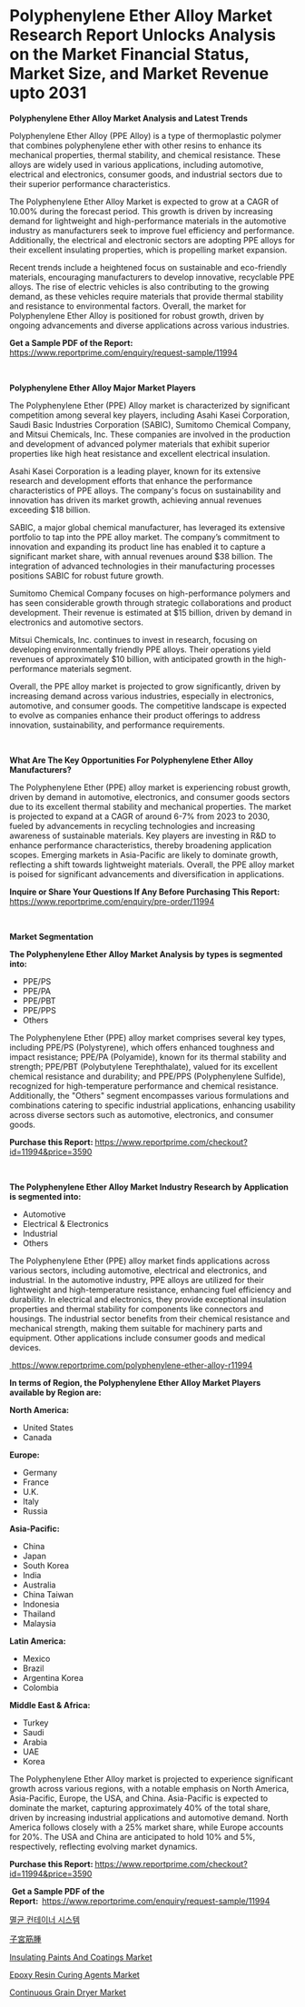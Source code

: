 <p><h1>Polyphenylene Ether Alloy Market Research Report Unlocks Analysis on the Market Financial Status, Market Size, and Market Revenue upto 2031</h1></p><p><strong>Polyphenylene Ether Alloy Market Analysis and Latest Trends</strong></p>
<p><p>Polyphenylene Ether Alloy (PPE Alloy) is a type of thermoplastic polymer that combines polyphenylene ether with other resins to enhance its mechanical properties, thermal stability, and chemical resistance. These alloys are widely used in various applications, including automotive, electrical and electronics, consumer goods, and industrial sectors due to their superior performance characteristics. </p><p>The Polyphenylene Ether Alloy Market is expected to grow at a CAGR of 10.00% during the forecast period. This growth is driven by increasing demand for lightweight and high-performance materials in the automotive industry as manufacturers seek to improve fuel efficiency and performance. Additionally, the electrical and electronic sectors are adopting PPE alloys for their excellent insulating properties, which is propelling market expansion.</p><p>Recent trends include a heightened focus on sustainable and eco-friendly materials, encouraging manufacturers to develop innovative, recyclable PPE alloys. The rise of electric vehicles is also contributing to the growing demand, as these vehicles require materials that provide thermal stability and resistance to environmental factors. Overall, the market for Polyphenylene Ether Alloy is positioned for robust growth, driven by ongoing advancements and diverse applications across various industries.</p></p>
<p><strong>Get a Sample PDF of the Report:&nbsp;</strong> <a href="https://www.reportprime.com/enquiry/request-sample/11994">https://www.reportprime.com/enquiry/request-sample/11994</a></p>
<p>&nbsp;</p>
<p><strong>Polyphenylene Ether Alloy Major Market Players</strong></p>
<p><p>The Polyphenylene Ether (PPE) Alloy market is characterized by significant competition among several key players, including Asahi Kasei Corporation, Saudi Basic Industries Corporation (SABIC), Sumitomo Chemical Company, and Mitsui Chemicals, Inc. These companies are involved in the production and development of advanced polymer materials that exhibit superior properties like high heat resistance and excellent electrical insulation.</p><p>Asahi Kasei Corporation is a leading player, known for its extensive research and development efforts that enhance the performance characteristics of PPE alloys. The company's focus on sustainability and innovation has driven its market growth, achieving annual revenues exceeding $18 billion.</p><p>SABIC, a major global chemical manufacturer, has leveraged its extensive portfolio to tap into the PPE alloy market. The company’s commitment to innovation and expanding its product line has enabled it to capture a significant market share, with annual revenues around $38 billion. The integration of advanced technologies in their manufacturing processes positions SABIC for robust future growth.</p><p>Sumitomo Chemical Company focuses on high-performance polymers and has seen considerable growth through strategic collaborations and product development. Their revenue is estimated at $15 billion, driven by demand in electronics and automotive sectors.</p><p>Mitsui Chemicals, Inc. continues to invest in research, focusing on developing environmentally friendly PPE alloys. Their operations yield revenues of approximately $10 billion, with anticipated growth in the high-performance materials segment.</p><p>Overall, the PPE alloy market is projected to grow significantly, driven by increasing demand across various industries, especially in electronics, automotive, and consumer goods. The competitive landscape is expected to evolve as companies enhance their product offerings to address innovation, sustainability, and performance requirements.</p></p>
<p>&nbsp;</p>
<p><strong>What Are The Key Opportunities For Polyphenylene Ether Alloy Manufacturers?</strong></p>
<p><p>The Polyphenylene Ether (PPE) alloy market is experiencing robust growth, driven by demand in automotive, electronics, and consumer goods sectors due to its excellent thermal stability and mechanical properties. The market is projected to expand at a CAGR of around 6-7% from 2023 to 2030, fueled by advancements in recycling technologies and increasing awareness of sustainable materials. Key players are investing in R&D to enhance performance characteristics, thereby broadening application scopes. Emerging markets in Asia-Pacific are likely to dominate growth, reflecting a shift towards lightweight materials. Overall, the PPE alloy market is poised for significant advancements and diversification in applications.</p></p>
<p><strong>Inquire or Share Your Questions If Any Before Purchasing This Report:</strong> <a href="https://www.reportprime.com/enquiry/pre-order/11994">https://www.reportprime.com/enquiry/pre-order/11994</a></p>
<p>&nbsp;</p>
<p><strong>Market Segmentation</strong></p>
<p><strong>The Polyphenylene Ether Alloy Market Analysis by types is segmented into:</strong></p>
<p><ul><li>PPE/PS</li><li>PPE/PA</li><li>PPE/PBT</li><li>PPE/PPS</li><li>Others</li></ul></p>
<p><p>The Polyphenylene Ether (PPE) alloy market comprises several key types, including PPE/PS (Polystyrene), which offers enhanced toughness and impact resistance; PPE/PA (Polyamide), known for its thermal stability and strength; PPE/PBT (Polybutylene Terephthalate), valued for its excellent chemical resistance and durability; and PPE/PPS (Polyphenylene Sulfide), recognized for high-temperature performance and chemical resistance. Additionally, the "Others" segment encompasses various formulations and combinations catering to specific industrial applications, enhancing usability across diverse sectors such as automotive, electronics, and consumer goods.</p></p>
<p><strong>Purchase this Report:&nbsp;</strong><a href="https://www.reportprime.com/checkout?id=11994&price=3590">https://www.reportprime.com/checkout?id=11994&price=3590</a></p>
<p>&nbsp;</p>
<p><strong>The Polyphenylene Ether Alloy Market Industry Research by Application is segmented into:</strong></p>
<p><ul><li>Automotive</li><li>Electrical & Electronics</li><li>Industrial</li><li>Others</li></ul></p>
<p><p>The Polyphenylene Ether (PPE) alloy market finds applications across various sectors, including automotive, electrical and electronics, and industrial. In the automotive industry, PPE alloys are utilized for their lightweight and high-temperature resistance, enhancing fuel efficiency and durability. In electrical and electronics, they provide exceptional insulation properties and thermal stability for components like connectors and housings. The industrial sector benefits from their chemical resistance and mechanical strength, making them suitable for machinery parts and equipment. Other applications include consumer goods and medical devices.</p></p>
<p><a href="https://www.reportprime.com/polyphenylene-ether-alloy-r11994">&nbsp;https://www.reportprime.com/polyphenylene-ether-alloy-r11994</a></p>
<p><strong>In terms of Region, the Polyphenylene Ether Alloy Market Players available by Region are:</strong></p>
<p>
    <p> <strong> North America: </strong>
        <ul>
            <li>United States</li>
            <li>Canada</li>
        </ul>
        </p> 
    <p> <strong> Europe: </strong>
        <ul>
            <li>Germany</li>
            <li>France</li>
            <li>U.K.</li>
            <li>Italy</li>
            <li>Russia</li>
        </ul>
        </p> 
    <p> <strong> Asia-Pacific: </strong>
        <ul>
            <li>China</li>
            <li>Japan</li>
            <li>South Korea</li>
            <li>India</li>
            <li>Australia</li>
            <li>China Taiwan</li>
            <li>Indonesia</li>
            <li>Thailand</li>
            <li>Malaysia</li>
        </ul>
        </p> 
    <p> <strong> Latin America: </strong>
        <ul>
            <li>Mexico</li>
            <li>Brazil</li>
            <li>Argentina Korea</li>
            <li>Colombia</li>
        </ul>
        </p> 
    <p> <strong> Middle East & Africa: </strong>
        <ul>
            <li>Turkey</li>
            <li>Saudi</li>
            <li>Arabia</li>
            <li>UAE</li>
            <li>Korea</li>
        </ul>
    </p>
    </p>
<p><p>The Polyphenylene Ether Alloy market is projected to experience significant growth across various regions, with a notable emphasis on North America, Asia-Pacific, Europe, the USA, and China. Asia-Pacific is expected to dominate the market, capturing approximately 40% of the total share, driven by increasing industrial applications and automotive demand. North America follows closely with a 25% market share, while Europe accounts for 20%. The USA and China are anticipated to hold 10% and 5%, respectively, reflecting evolving market dynamics.</p></p>
<p><strong>Purchase this Report: </strong><a href="https://www.reportprime.com/checkout?id=11994&price=3590">https://www.reportprime.com/checkout?id=11994&price=3590</a></p>
<p>&nbsp;<strong>Get a Sample PDF of the Report:&nbsp;&nbsp;</strong><a href="https://www.reportprime.com/enquiry/request-sample/11994">https://www.reportprime.com/enquiry/request-sample/11994</a></p>
<p><strong></strong></p>
<p><p><a href="https://medium.com/@brendanmata77/%EC%A0%84%EB%9E%B5%EC%A0%81-%EC%8B%9C%EC%9E%A5-%ED%86%B5%EC%B0%B0%EB%A0%A5-%EA%B8%80%EB%A1%9C%EB%B2%8C-%EB%A9%B8%EA%B7%A0-%EC%9A%A9%EA%B8%B0-%EC%8B%9C%EC%8A%A4%ED%85%9C-%EC%8B%9C%EC%9E%A5-2024-2031-77b58ff931ab">멸균 컨테이너 시스템</a></p><p><a href="https://medium.com/@melliestracke2023/%E5%AD%90%E5%AE%AE%E7%AD%8B%E8%85%AB%E7%94%A3%E6%A5%AD%E3%82%BB%E3%82%AF%E3%82%BF%E3%83%BC-2024%E5%B9%B4%E3%81%8B%E3%82%892031%E5%B9%B4%E3%81%BE%E3%81%A7%E3%81%AE%E6%96%B0%E6%8A%80%E8%A1%93%E3%81%A8%E5%B8%82%E5%A0%B4%E5%BD%B1%E9%9F%BF%E3%81%AE%E4%BA%88%E6%B8%AC-4d42263665c5">子宮筋腫</a></p><p><a href="https://issuu.com/reportprime-2/docs/insulating-paints-and-coatings-mark_6eb37e96738459">Insulating Paints And Coatings Market</a></p><p><a href="https://github.com/joannesouthgate/Market-Research-Report-List-4/blob/main/epoxy-resin-curing-agents-market.md">Epoxy Resin Curing Agents Market</a></p><p><a href="https://medium.com/@emma.white454357/global-continuous-grain-dryer-market-status-2024-2031-and-forecast-by-region-product-end-f4b514c00aeb">Continuous Grain Dryer Market</a></p></p>